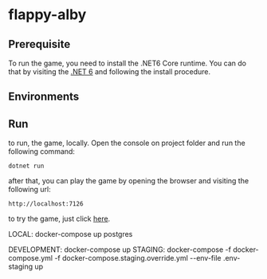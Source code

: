 ﻿# flappy-alby

## Prerequisite

To run the game, you need to install the .NET6 Core runtime. You can do that by visiting the [.NET 6](https://www.microsoft.com/net/core) and following the install procedure.


## Environments
## Run



to run, the game, locally. Open the console on project folder and run the following command:

```
dotnet run
```

after that, you can play the game by opening the browser and visiting the following url:

```
http://localhost:7126
```

to try the game, just click [here](https://albiberto.ddns.net/game/).


LOCAL: docker-compose up postgres

DEVELOPMENT: docker-compose up
STAGING: docker-compose -f docker-compose.yml -f docker-compose.staging.override.yml --env-file .env-staging up
